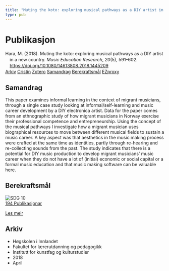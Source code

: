 ```yaml
---
title: "Muting the koto: exploring musical pathways as a DIY artist in a new country"
type: pub
---
```

<h1>Publikasjon</h1>
<article id="csl-bib-container-UVUUQVCS" class="csl-bib-container">
  <div class="csl-bib-body" style="line-height: 1.35; padding-left: 1em; text-indent:-1em;">
  <div class="csl-entry">Hara, M. (2018). Muting the koto: exploring musical pathways as a DIY artist in a new country. <i>Music Education Research</i>, <i>20</i>(5), 591&#x2013;602. <a href="https://doi.org/10.1080/14613808.2018.1445209">https://doi.org/10.1080/14613808.2018.1445209</a></div>
</div>
  <div class="csl-bib-buttons">
    <a href="#taxonomy-article-UVUUQVCS" class="csl-bib-button">Arkiv</a>
    <a href="https://app.cristin.no/results/show.jsf?id=1577687" alt="Cristin URL" class="csl-bib-button">Cristin</a>
    <a href="http://zotero.org/groups/5022929/items/UVUUQVCS" alt="Zotero URL" class="csl-bib-button">Zotero</a>
    <a href="#abstract-article-UVUUQVCS" class="csl-bib-button">Samandrag</a>
    <a href="#sdg-article-UVUUQVCS" class="csl-bib-button">Berekraftsmål</a>
    <a href="http://ezproxy.inn.no/login?url=https://doi.org/10.1080/14613808.2018.1445209" class="csl-bib-button">EZproxy</a>
  </div>
  <div id="csl-bib-meta-container-UVUUQVCS"></div>
</article>
<div id="csl-bib-meta-UVUUQVCS" class="csl-bib-meta">
  <article id="abstract-article-UVUUQVCS" class="abstract-article">
    <h1>Samandrag</h1>
    This paper examines informal learning in the context of migrant musicians, through a single case study looking at informal/self-learning and music career development by a DIY electronica artist. Data for the paper comes from an ethnographic study of how migrant musicians in Norway exercise their professional competence and entrepreneurship. Using the concept of the musical pathways I investigate how a migrant musician uses biographical resources to move between different musical fields to sustain a music career. A key aspect was that aesthetics in the music making process were crafted at the same time as identities, partly through re-hearing and re-collecting sounds from the past. The study indicates that there is a potential for DIY music production to develop migrant musicians’ music career when they do not have a lot of (initial) economic or social capital or a formal music education and that music making software can be valuable here.
  </article>
  <article id="sdg-article-UVUUQVCS" class="sdg-article">
    <h1>Berekraftsmål</h1>
    <div class="sdg-container"><div id="sdg10" class="sdg">
<img src="{{< params subfolder >}}images/sdg/sdg10_no.png" class="image" alt="SDG 10">
<div class="sdg-overlay">
<a href="{{< params subfolder >}}no/archive/?sdg=10#archive" class="sdg-publication-count"><span>194</span> Publikasjonar</a>
<p><a href="https://www.fn.no/om-fn/fns-baerekraftsmaal/mindre-ulikhet?lang=nno-NO" class="sdg-read-more">Les meir</a></p>
</div>
</div></div>
  </article>
  <article id="taxonomy-article-UVUUQVCS" class="taxonomy-article">
    <h1>Arkiv</h1>
    <ul>
      <li>Høgskolen i Innlandet</li>
      <li>Fakultet for lærerutdanning og pedagogikk</li>
      <li>Institutt for kunstfag og kulturstudier</li>
      <li>2018</li>
      <li>April</li>
    </ul>
  </article>
</div>
